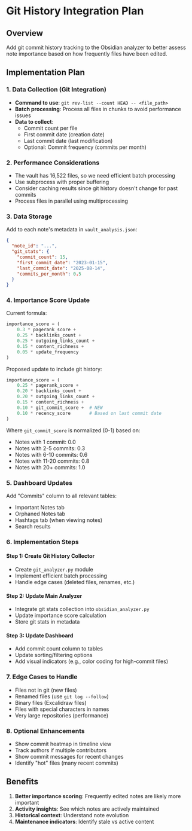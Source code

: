 # Git History Integration Plan

## Overview
Add git commit history tracking to the Obsidian analyzer to better assess note importance based on how frequently files have been edited.

## Implementation Plan

### 1. Data Collection (Git Integration)
- **Command to use**: `git rev-list --count HEAD -- <file_path>`
- **Batch processing**: Process all files in chunks to avoid performance issues
- **Data to collect**:
  - Commit count per file
  - First commit date (creation date)
  - Last commit date (last modification)
  - Optional: Commit frequency (commits per month)

### 2. Performance Considerations
- The vault has 16,522 files, so we need efficient batch processing
- Use subprocess with proper buffering
- Consider caching results since git history doesn't change for past commits
- Process files in parallel using multiprocessing

### 3. Data Storage
Add to each note's metadata in `vault_analysis.json`:
```json
{
  "note_id": "...",
  "git_stats": {
    "commit_count": 15,
    "first_commit_date": "2023-01-15",
    "last_commit_date": "2025-08-14",
    "commits_per_month": 0.5
  }
}
```

### 4. Importance Score Update
Current formula:
```python
importance_score = (
    0.3 * pagerank_score +
    0.25 * backlinks_count +
    0.25 * outgoing_links_count +
    0.15 * content_richness +
    0.05 * update_frequency
)
```

Proposed update to include git history:
```python
importance_score = (
    0.25 * pagerank_score +
    0.20 * backlinks_count +
    0.20 * outgoing_links_count +
    0.15 * content_richness +
    0.10 * git_commit_score +  # NEW
    0.10 * recency_score       # Based on last commit date
)
```

Where `git_commit_score` is normalized (0-1) based on:
- Notes with 1 commit: 0.0
- Notes with 2-5 commits: 0.3
- Notes with 6-10 commits: 0.6
- Notes with 11-20 commits: 0.8
- Notes with 20+ commits: 1.0

### 5. Dashboard Updates
Add "Commits" column to all relevant tables:
- Important Notes tab
- Orphaned Notes tab
- Hashtags tab (when viewing notes)
- Search results

### 6. Implementation Steps

#### Step 1: Create Git History Collector
- Create `git_analyzer.py` module
- Implement efficient batch processing
- Handle edge cases (deleted files, renames, etc.)

#### Step 2: Update Main Analyzer
- Integrate git stats collection into `obsidian_analyzer.py`
- Update importance score calculation
- Store git stats in metadata

#### Step 3: Update Dashboard
- Add commit count column to tables
- Update sorting/filtering options
- Add visual indicators (e.g., color coding for high-commit files)

### 7. Edge Cases to Handle
- Files not in git (new files)
- Renamed files (use `git log --follow`)
- Binary files (Excalidraw files)
- Files with special characters in names
- Very large repositories (performance)

### 8. Optional Enhancements
- Show commit heatmap in timeline view
- Track authors if multiple contributors
- Show commit messages for recent changes
- Identify "hot" files (many recent commits)

## Benefits
1. **Better importance scoring**: Frequently edited notes are likely more important
2. **Activity insights**: See which notes are actively maintained
3. **Historical context**: Understand note evolution
4. **Maintenance indicators**: Identify stale vs active content